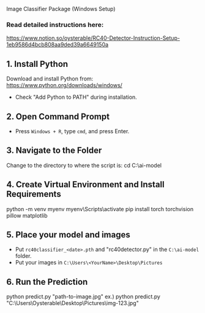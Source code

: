 Image Classifier Package (Windows Setup)

### Read detailed instructions here: 
https://www.notion.so/oysterable/RC40-Detector-Instruction-Setup-1eb9586d4bcb808aa9ded39a6649150a


## 1. Install Python
Download and install Python from: https://www.python.org/downloads/windows/
- Check "Add Python to PATH" during installation.

## 2. Open Command Prompt
- Press `Windows + R`, type `cmd`, and press Enter.

## 3. Navigate to the Folder
Change to the directory to where the script is:
cd C:\ai-model

## 4. Create Virtual Environment and Install Requirements
python -m venv myenv
myenv\Scripts\activate
pip install torch torchvision pillow matplotlib


## 5. Place your model and images
- Put `rc40classifier_<date>.pth` and "rc40detector.py" in the `C:\ai-model` folder.
- Put your images in `C:\Users\<YourName>\Desktop\Pictures`

## 6. Run the Prediction
python predict.py "path-to-image.jpg"
ex.) python predict.py "C:\Users\Oysterable\Desktop\Pictures\img-123.jpg"
